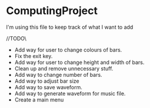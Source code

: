 # ComputingProject

I'm using this file to keep track of what I want to add


//TODO\\

- Add way for user to change colours of bars.
- Fix the exit key.
- Add way for user to change height and width of bars.
- Clean up and remove unnecessary stuff.
- Add way to change number of bars.
- Add way to adjust bar size
- Add way to save waveform.
- Add way to generate waveform for music file.
- Create a main menu
